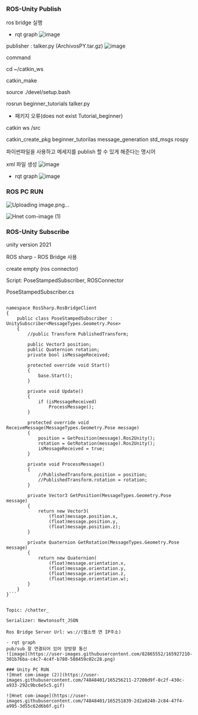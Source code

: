 ### ROS-Unity Publish
ros bridge 실행

- rqt graph
![image](https://user-images.githubusercontent.com/82865552/165927169-01ced962-3f3d-4a52-a865-4bdb26f7c192.png)


publisher : talker.py
(ArchivosPY.tar.gz)
![image](https://user-images.githubusercontent.com/82865552/165927510-0c0235cf-8cb0-4cac-91c5-9cc5ed8d0871.png)

command

cd ~/catkin_ws

catkin_make

source ./devel/setup.bash

rosrun beginner_tutorials talker.py

* 패키지 오류(does not exist Tutorial_beginner)

catkin ws /src

catkin_create_pkg beginner_tutorilas message_generation std_msgs rospy

파이썬파일을 사용하고 메세지를 publish 할 수 있게 해준다는 명시어

xml 파일 생성 
![image](https://user-images.githubusercontent.com/82865552/165927571-925f4744-dfd4-49b8-acf1-6ab9613f20b3.png)

- rqt graph
![image](https://user-images.githubusercontent.com/82865552/165927195-7af2e467-b845-4e87-b984-2ebfe587494f.png)


### ROS PC RUN
![Uploading image.png…]()

![Hnet com-image (1)](https://user-images.githubusercontent.com/74848401/165255395-24614146-292e-4279-b340-cd789f2fa2ee.gif)

### ROS-Unity Subscribe

unity version 2021

ROS sharp - ROS Bridge 사용

create empty (ros connector)

Script: PoseStampedSubscriber, ROSConnector

PoseStampedSubscriber.cs

```using UnityEngine;

namespace RosSharp.RosBridgeClient
{
    public class PoseStampedSubscriber : UnitySubscriber<MessageTypes.Geometry.Pose>
    {
        //public Transform PublishedTransform;

        public Vector3 position;
        public Quaternion rotation;
        private bool isMessageReceived;

        protected override void Start()
        {
			base.Start();
		}
		
        private void Update()
        {
            if (isMessageReceived)
                ProcessMessage();
        }

        protected override void ReceiveMessage(MessageTypes.Geometry.Pose message)
        {
            position = GetPosition(message).Ros2Unity();
            rotation = GetRotation(message).Ros2Unity();
            isMessageReceived = true;
        }

        private void ProcessMessage()
        {
            //PublishedTransform.position = position;
            //PublishedTransform.rotation = rotation;
        }

        private Vector3 GetPosition(MessageTypes.Geometry.Pose message)
        {
            return new Vector3(
                (float)message.position.x,
                (float)message.position.y,
                (float)message.position.z);
        }

        private Quaternion GetRotation(MessageTypes.Geometry.Pose message)
        {
            return new Quaternion(
                (float)message.orientation.x,
                (float)message.orientation.y,
                (float)message.orientation.z,
                (float)message.orientation.w);
        }
    }
}```


Topic: /chatter_

Serializer: Newtonsoft_JSON

Ros Bridge Server Url: ws://(웹소켓 연 IP주소)

- rqt graph
pub/sub 잘 연결되어 있어 양방향 통신
![image](https://user-images.githubusercontent.com/82865552/165927210-301b76ba-c4c7-4c4f-b780-508459c02c28.png)

### Unity PC RUN
![Hnet com-image (2)](https://user-images.githubusercontent.com/74848401/165256211-27200d9f-8c2f-430c-a933-292c9bc6e5c5.gif)

![Hnet com-image](https://user-images.githubusercontent.com/74848401/165251839-2d2a0240-2c84-47f4-a995-3d55c62d6b6f.gif)
